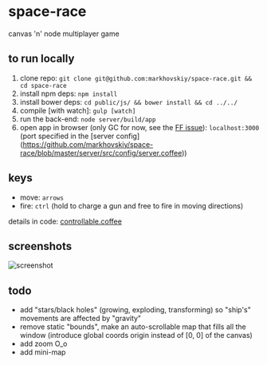 # space-race

canvas 'n' node multiplayer game

## to run locally

1. clone repo: `git clone git@github.com:markhovskiy/space-race.git && cd space-race`
2. install npm deps: `npm install`
3. install bower deps: `cd public/js/ && bower install && cd ../../`
4. compile [with watch]: `gulp [watch]`
5. run the back-end: `node server/build/app`
6. open app in browser (only GC for now, see the [FF issue](https://github.com/markhovskiy/space-race/issues/1)): `localhost:3000` (port specified in the [server config] (https://github.com/markhovskiy/space-race/blob/master/server/src/config/server.coffee))

## keys

* move: `arrows`
* fire: `ctrl` (hold to charge a gun and free to fire in moving directions)

details in code: [controllable.coffee](/public/js/src/behaviors/controllable.coffee)

## screenshots

![screenshot](https://dl-web.dropbox.com/get/public/space-race/Screenshot%20from%202014-07-21%2021%3A55%3A34.png?_subject_uid=32309193&w=AAAhCkSo8X-0pTLnOhZYlgPJSQOPNyPn6HHPKyO4-KyTWA)

## todo

* add "stars/black holes" (growing, exploding, transforming) so "ship's" movements are affected by "gravity"
* remove static "bounds", make an auto-scrollable map that fills all the window (introduce global coords origin instead of [0, 0] of the canvas)
* add zoom O_o
* add mini-map

